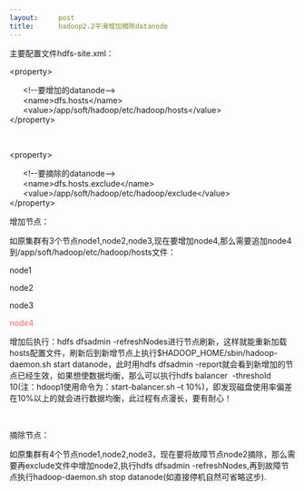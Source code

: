 ```yaml
---
layout:     post
title:      hadoop2.2平滑增加摘除datanode
---
```

<div id="article_content" class="article_content clearfix csdn-tracking-statistics" data-pid="blog" data-mod="popu_307" data-dsm="post">
								            <link rel="stylesheet" href="https://csdnimg.cn/release/phoenix/template/css/ck_htmledit_views-f76675cdea.css">
						<div class="htmledit_views" id="content_views">
                
<p>主要配置文件hdfs-site.xml：</p>
<p>&lt;property&gt;</p>
<p>      &lt;!--要增加的datanode--&gt;<br>
      &lt;name&gt;dfs.hosts&lt;/name&gt;<br>
      &lt;value&gt;/app/soft/hadoop/etc/hadoop/hosts&lt;/value&gt;<br>
&lt;/property&gt;</p>
<p> </p>
<p>&lt;property&gt;</p>
<p>      &lt;!--要摘除的datanode--&gt;<br>
      &lt;name&gt;dfs.hosts.exclude&lt;/name&gt;<br>
      &lt;value&gt;/app/soft/hadoop/etc/hadoop/exclude&lt;/value&gt;<br>
&lt;/property&gt;</p>
<p>增加节点：</p>
<p>如原集群有3个节点node1,node2,node3,现在要增加node4,那么需要追加node4到/app/soft/hadoop/etc/hadoop/hosts文件：</p>
<p>node1</p>
<p>node2</p>
<p>node3</p>
<p><span style="color:#ff6666;">node4</span></p>
<p>增加后执行：hdfs dfsadmin -refreshNodes进行节点刷新，这样就能重新加载hosts配置文件，刷新后到新增节点上执行$HADOOP_HOME/sbin/hadoop-daemon.sh start datanode，此时用hdfs dfsadmin -report就会看到新增加的节点已经生效，如果想使数据均衡，那么可以执行hdfs balancer  -threshold 10(注：hdoop1使用命令为：<span>start-balancer.sh –t 10%</span>)，即发现磁盘使用率偏差在10%以上的就会进行数据均衡，此过程有点漫长，要有耐心！</p>
<p> </p>
<p>摘除节点：</p>
<p>如原集群有4个节点node1,node2,node3，现在要将故障节点node2摘除，那么需要再exclude文件中增加node2,执行hdfs dfsadmin -refreshNodes,再到故障节点执行hadoop-daemon.sh stop datanode(如直接停机自然可省略这步).</p>
            </div>
                </div>